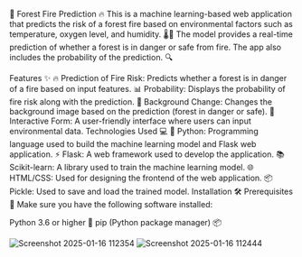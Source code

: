 🌲 Forest Fire Prediction 🔥
This is a machine learning-based web application that predicts the risk of a forest fire based on environmental factors such as temperature, oxygen level, and humidity. 🌡️💨 The model provides a real-time prediction of whether a forest is in danger or safe from fire. The app also includes the probability of the prediction. 🔍

Features ✨
🔥 Prediction of Fire Risk: Predicts whether a forest is in danger of a fire based on input features.
📊 Probability: Displays the probability of fire risk along with the prediction.
🌿 Background Change: Changes the background image based on the prediction (forest in danger or safe).
📝 Interactive Form: A user-friendly interface where users can input environmental data.
Technologies Used 💻
🐍 Python: Programming language used to build the machine learning model and Flask web application.
⚡ Flask: A web framework used to develop the application.
📚 Scikit-learn: A library used to train the machine learning model.
🌐 HTML/CSS: Used for designing the frontend of the web application.
📦 Pickle: Used to save and load the trained model.
Installation 🛠️
Prerequisites 📌
Make sure you have the following software installed:

Python 3.6 or higher 🐍
pip (Python package manager) 📦

![Screenshot 2025-01-16 112354](https://github.com/user-attachments/assets/cd49f08b-987f-42cb-b7c5-cd35be2e4e0e)
![Screenshot 2025-01-16 112444](https://github.com/user-attachments/assets/66cf8e2a-9c99-405b-bc48-911c5a9bf0b3)

